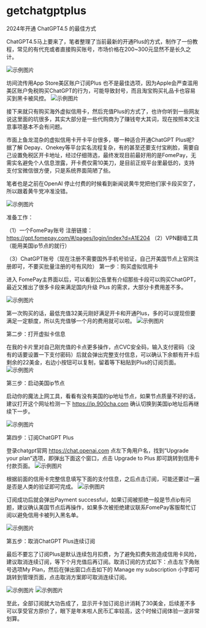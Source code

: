 # getchatgptplus
2024年开通 ChatGPT4.5 的最佳方式

ChatGPT4.5马上要来了，笔者整理了当前最新的开通Plus的方式，制作了一份教程，常见的有代充或者直接购买账号，市场价格在200~300元显然不是长久之计。

![示例图片](https://github.com/walnutsandwich/GetChatGPTplus/blob/main/pics/1.png)

坊间流传用App Store美区账户订阅Plus 也不是最佳选项，因为Apple会严查滥用美区账户免税购买ChatGPT的行为，可能导致封号，而且淘宝购买礼品卡也容易买到黑卡被风控。
![示例图片](https://github.com/walnutsandwich/GetChatGPTplus/blob/main/pics/2.png)


接下来就只有购买海外虚拟信用卡，然后充值Plus的方式了，也许你听到一些网友说这里面的坑很多，其实大部分是一些代购商为了赚钱夸大其词，现在按照本文注意事项基本不会有问题。

市面上鱼龙混杂的虚拟信用卡开卡平台很多，哪一种适合开通ChatGPT Plus呢? 据了解 Depay、Onekey等平台实名流程复杂，有的甚至还要支付宝刷脸，需要自己设置免税区开卡地址，经过仔细筛选，最终发现目前最好用的是FomePay，无需实名避免个人信息泄露，开卡费仅需10美刀，是目前正规平台里最低的，支持支付宝微信很方便，只是系统界面简陋了些。

笔者也是之前在OpenAI 停止付费的时候看到新闻说黄牛党把他们家卡段买空了，所以跟着黄牛党冲准没错。

![示例图片](https://github.com/walnutsandwich/GetChatGPTplus/blob/main/pics/3.png)

准备工作：

（1）一个FomePay账号
注册链接：
 https://gpt.fomepay.com/#/pages/login/index?d=A1E204
（2）VPN翻墙工具（能用美国ip节点的就行）

（3）ChatGPT账号（现在注册不需要国外手机号验证，自己开美国节点上官网注册即可，不要买批量注册的号有风险）
第一步：购买虚拟信用卡

进入 FomePay主界面以后，可以看到公告里有介绍那些卡段可以购买ChatGPT，最近又推出了很多卡段来满足国内升级 Plus 的需求，大部分卡费用差不多。

![示例图片](https://github.com/walnutsandwich/GetChatGPTplus/blob/main/pics/4.png)

第一次购买的话，最低充值32美元刚好满足开卡和开通Plus，多的可以提现但要满足一定额度，所以先充值够一个月的费用就可以啦。
![示例图片](https://github.com/walnutsandwich/GetChatGPTplus/blob/main/pics/5.png)


第二步：打开虚拟卡信息

在我的卡片里对自己刚充值的卡点更多操作，点CVC安全码，输入支付密码（没有的话要设置一下支付密码）后就会弹出完整支付信息，可以确认下余额有开卡后剩余的22美金，右边小按钮可以复制，留着等下粘贴到Plus的订阅页面。
![示例图片](https://github.com/walnutsandwich/GetChatGPTplus/blob/main/pics/6.png)

第三步：启动美国ip节点

启动你的魔法上网工具，看看有没有美国的ip地址节点，如果节点质量不好的话，建议打开这个网址检测一下 https://ip.900cha.com 确认切换到美国ip地址后再继续下一步。

![示例图片](https://github.com/walnutsandwich/GetChatGPTplus/blob/main/pics/7.png)

第四步：订阅ChatGPT Plus

登录chatgpt官网 https://chat.openai.com 点左下角用户名，找到“Upgrade your plan”选项，即弹出下面这个窗口，点击 Upgrade to Plus 即可跳转到信用卡付款页面。
![示例图片](https://github.com/walnutsandwich/GetChatGPTplus/blob/main/pics/8.png)


根据前面的信用卡完整信息填写下面的支付信息，之后点击订阅，可能还要过一遍是否是人类的验证即可完成。
![示例图片](https://github.com/walnutsandwich/GetChatGPTplus/blob/main/pics/9.png)

订阅成功后就会弹出Payment successful，如果订阅被拒绝一般是节点ip有问题，建议确认美国节点后再操作，如果多次被拒绝建议联系FomePay客服帮忙订阅以避免信用卡被列入黑名单。

![示例图片](https://github.com/walnutsandwich/GetChatGPTplus/blob/main/pics/10.png)

第五步：取消ChatGPT Plus连续订阅

最后不要忘了订阅Plus是默认连续包月扣费，为了避免扣费失败造成信用卡风险，建议取消连续订阅，等下个月充值后再订阅。取消订阅的方式如下：点击左下角账号选项My Plan，然后在弹出窗口点击如下的 Manage my subscription 小字即可跳转到管理页面，点击取消方案即可取消连续订阅。

![示例图片](https://github.com/walnutsandwich/GetChatGPTplus/blob/main/pics/11.png)
![示例图片](https://github.com/walnutsandwich/GetChatGPTplus/blob/main/pics/12.png)


至此，全部订阅就大功告成了，显示开卡加订阅总计消耗了30美金，后续差不多可以享受官方原价了，眼下是年末啦人民币汇率较高，这个时候订阅体验一波非常划算。
